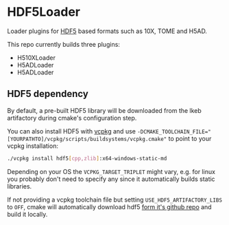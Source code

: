 # HDF5Loader
Loader plugins for [HDF5](https://en.wikipedia.org/wiki/Hierarchical_Data_Format) based formats such as 10X, TOME and H5AD.

This repo currently builds three plugins:
- H510XLoader
- H5ADLoader
- H5ADLoader

## HDF5 dependency
By default, a pre-built HDF5 library will be downloaded from the lkeb artifactory during cmake's configuration step.

You can also install HDF5 with [vcpkg](https://github.com/microsoft/vcpkg) and use `-DCMAKE_TOOLCHAIN_FILE="[YOURPATHTO]/vcpkg/scripts/buildsystems/vcpkg.cmake"` to point to your vcpkg installation:
```bash
./vcpkg install hdf5[cpp,zlib]:x64-windows-static-md
```
Depending on your OS the `VCPKG_TARGET_TRIPLET` might vary, e.g. for linux you probably don't need to specify any since it automatically builds static libraries.

If not providing a vcpkg toolchain file but setting `USE_HDF5_ARTIFACTORY_LIBS` to `OFF`, cmake will automatically download hdf5 [form it's github repo](https://github.com/HDFGroup/hdf5) and build it locally.
